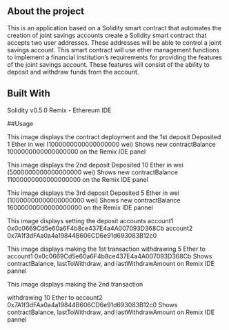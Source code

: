 ## About the project 
This is an application based on a Solidity smart contract that automates the creation of joint savings accounts create a Solidity smart contract that accepts two user addresses. These addresses will be able to control a joint savings account. This smart contract will use ether management functions to implement a financial institution’s requirements for providing the features of the joint savings account. These features will consist of the ability to deposit and withdraw funds from the account.

## Built With
Solidity v0.5.0
Remix - Ethereum IDE

##Usage

This image displays the contract deployment and the 1st deposit
Deposited 1 Ether in wei (1000000000000000000 wei) 
Shows new contractBalance 1000000000000000000 on the Remix IDE panel

This image displays the 2nd deposit
Deposited 10 Ether in wei (5000000000000000000 wei) 
Shows new contractBalance 11000000000000000000 on the Remix IDE panel

This image displays the 3rd deposit
Deposited 5 Ether in wei (10000000000000000000 wei) 
Shows new contractBalance 16000000000000000000 on the Remix IDE pannel

This image displays setting the deposit accounts
account1 0x0c0669Cd5e60a6F4b8ce437E4a4A007093D368Cb
account2 0x7A1f3dFAa0a4a19844B606CD6e91d693083B12c0

This image displays making the 1st transaction
withdrawing 5 Ether to account1 0x0c0669Cd5e60a6F4b8ce437E4a4A007093D368Cb 
Shows contractBalance, lastToWithdraw, and lastWithdrawAmount on Remix IDE pannel

This image displays making the 2nd transaction

withdrawing 10 Ether to account2 0x7A1f3dFAa0a4a19844B606CD6e91d693083B12c0
Shows contractBalance, lastToWithdraw, and lastWithdrawAmount on Remix IDE pannel




